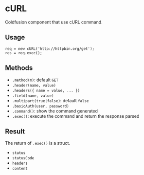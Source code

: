# cURL
Coldfusion component that use cURL command.

## Usage

```
req = new cURL('http://httpbin.org/get');
res = req.exec();
```

## Methods

- `.method(m)`: default `GET`
- `.header(name, value)`
- `.headers({ name = value, ... })`
- `.field(name, value)`
- `.multipart(true|false)`: default `false`
- `.basicAuth(user, password)`
- `.command()`: show the command generated
- `.exec()`: execute the command and return the response parsed

## Result

The return of `.exec()` is a struct.

- `status`
- `statusCode`
- `headers`
- `content`
